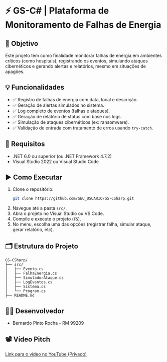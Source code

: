 # ⚡ GS-C# | Plataforma de Monitoramento de Falhas de Energia

## 🧠 Objetivo
Este projeto tem como finalidade monitorar falhas de energia em ambientes críticos (como hospitais), registrando os eventos, simulando ataques cibernéticos e gerando alertas e relatórios, mesmo em situações de apagões.

## 💡 Funcionalidades
- ✅ Registro de falhas de energia com data, local e descrição.
- ✅ Geração de alertas simulados no sistema.
- ✅ Log completo de eventos (falhas e ataques).
- ✅ Geração de relatório de status com base nos logs.
- ✅ Simulação de ataques cibernéticos (ex: ransomware).
- ✅ Validação de entrada com tratamento de erros usando `try-catch`.

## 🔐 Requisitos
- .NET 6.0 ou superior (ou .NET Framework 4.7.2)
- Visual Studio 2022 ou Visual Studio Code


## ▶️ Como Executar
1. Clone o repositório:
   ```bash
   git clone https://github.com/SEU_USUARIO/GS-CSharp.git
   ```
2. Navegue até a pasta `src/`.
3. Abra o projeto no Visual Studio ou VS Code.
4. Compile e execute o projeto (`F5`).
5. No menu, escolha uma das opções (registrar falha, simular ataque, gerar relatório, etc).

## 🗂️ Estrutura do Projeto
```
GS-CSharp/
├── src/
│   ├── Evento.cs
│   ├── FalhaEnergia.cs
│   ├── SimuladorAtaque.cs
│   ├── LogEventos.cs
│   ├── Sistema.cs
│   └── Program.cs
├── README.md
```

## 👨‍💻 Desenvolvedor
- Bernardo Pinto Rocha - RM 99209

## 📽️ Vídeo Pitch
[Link para o vídeo no YouTube (Privado)](https://youtube.com/seu_video_aqui)
